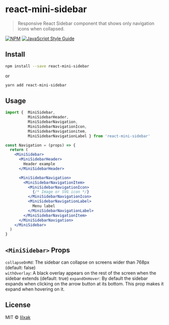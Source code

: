 # react-mini-sidebar

> Responsive React Sidebar component that shows only navigation icons when collapsed.

[![NPM](https://img.shields.io/npm/v/react-mini-sidebar.svg)](https://www.npmjs.com/package/react-mini-sidebar) [![JavaScript Style Guide](https://img.shields.io/badge/code_style-standard-brightgreen.svg)](https://standardjs.com)

## Install

```bash
npm install --save react-mini-sidebar
```
or  
```bash
yarn add react-mini-sidebar
```
## Usage

```jsx
import {  MiniSidebar, 
          MiniSidebarHeader, 
          MiniSidebarNavigation, 
          MiniSidebarNavigationIcon, 
          MiniSidebarNavigationitem, 
          MiniSidebarNavigationLabel } from 'react-mini-sidebar'

const Navigation = (props) => {
  return (
    <MiniSidebar>
      <MiniSidebarHeader>
        Header example
      </MiniSidebarHeader>

      <MiniSidebarNavigation>
        <MiniSidebarNavigationItem>
          <MiniSidebarNavigationIcon>
            {/* Image or SVG icon */}
          </MiniSidebarNavigationIcon>
          <MiniSidebarNavigationLabel>
            Menu label
          </MiniSidebarNavigationLabel>
        </MiniSidebarNavigationItem>
      </MiniSidebarNavigation>
    </MiniSidebar>
  )
}
```

## `<MiniSidebar>` Props

`collapseOnMd`: The sidebar can collapse on screens wider than 768px (default: false)  
`withOverlay`: A black overlay appears on the rest of the screen when the sidebar extends (default: true)
`expandOnHover`: By default the sidebar expands when clicking on the arrow button at its bottom. This prop makes it expand when hovering on it.

## License

MIT © [lilxak](https://github.com/lilxak)
